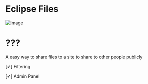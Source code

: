 # Eclipse Files
![image](https://github.com/user-attachments/assets/1cfdf78b-b0ff-4b5b-9948-2787d507260d)

# ???
A easy way to share files to a site to share to other people publicly

[✔] Filtering

[✔] Admin Panel
